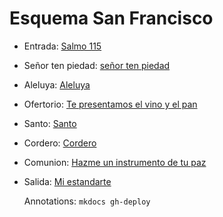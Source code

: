 # Esquema San Francisco

- Entrada: [Salmo 115](entrada/salmo_115.md)
- Señor ten piedad: [señor ten piedad](senior_ten_piedad/senior_5.md)
- Aleluya: [Aleluya](aleluya/himno_de_paz.md)
- Ofertorio: [Te presentamos el vino y el pan](ofertorio/te_presentamos_el_vino_y_el_pan.md)
- Santo: [Santo](santo/santo_1.md)
- Cordero: [Cordero](cordero/cordero_1.md)
- Comunion: [Hazme un instrumento de tu paz](comunion/hazme_un_instrumento_de_tu_paz.md)
- Salida: [Mi estandarte](salida/mi_estandarte.md)

  Annotations:
  `mkdocs gh-deploy`
